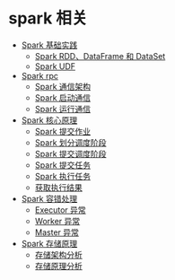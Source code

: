 # spark 相关

* [Spark 基础实践](spark-base)
    * [Spark RDD、DataFrame 和 DataSet](documents/base/RDD-DS-DF.md)
    * [Spark UDF](documents/base/SparkUDF.md)
* [Spark rpc]()
    * [Spark 通信架构](documents/rpc/SparkRpc.md)
    * [Spark 启动通信](documents/rpc/SparkStartRpc.md)
    * [Spark 运行通信](documents/rpc/SparkRunRpc.md)
* [Spark 核心原理]()
    * [Spark 提交作业](documents/core/RunJob.md)
    * [Spark 划分调度阶段](documents/core/CreateStage.md)
    * [Spark 提交调度阶段](documents/core/SubmitStage.md)
    * [Spark 提交任务](documents/core/SubmitTask.md)
    * [Spark 执行任务](documents/core/RunTask.md)
    * [获取执行结果](documents/core/ResultTask.md)
* [Spark 容错处理]()
    * [Executor 异常](documents/ha/ExecutorHA.md)
    * [Worker 异常](documents/ha/WorkerHA.md)
    * [Master 异常](documents/ha/MasterHA.md)
* [Spark 存储原理]()
    * [存储架构分析](documents/storage/StorageStruct.md)
    * [存储原理分析](documents/storage/Storage.md)